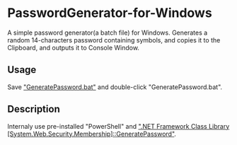 # PasswordGenerator-for-Windows
A simple password generator(a batch file) for Windows.
Generates a random 14-characters password containing symbols, and copies it to the Clipboard, and outputs it to Console Window.

## Usage
Save ["GeneratePassword.bat"](https://raw.githubusercontent.com/ymdmkhk/PasswordGenerator-for-Windows/master/GeneratePassword.bat) and double-click "GeneratePassword.bat".

## Description
Internaly use pre-installed "PowerShell" and [".NET Framework Class Library \[System.Web.Security.Membership\]::GeneratePassword"](https://msdn.microsoft.com/ja-jp/library/system.web.security.membership.generatepassword(v=vs.110).aspx).